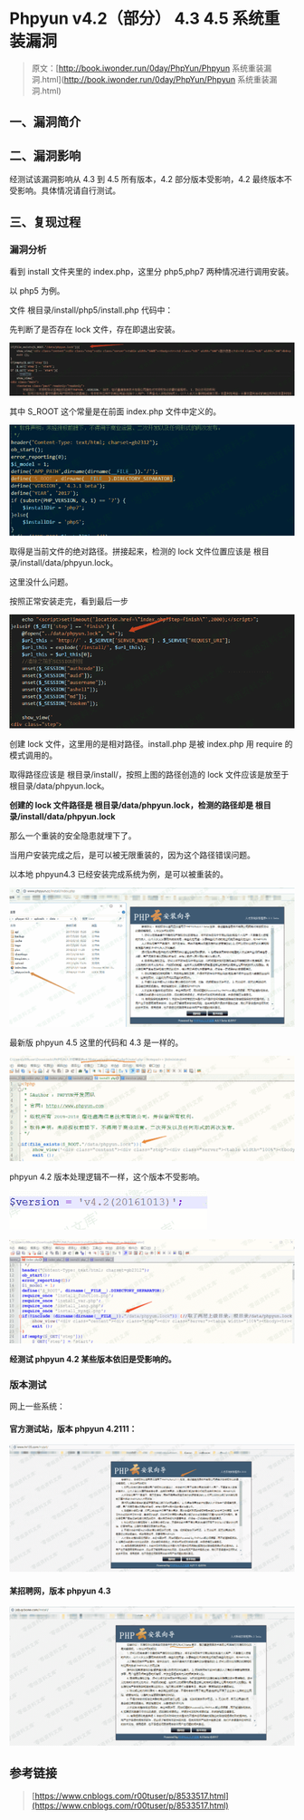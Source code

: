 # Phpyun v4.2（部分） 4.3 4.5 系统重装漏洞

> 原文：[http://book.iwonder.run/0day/PhpYun/Phpyun 系统重装漏洞.html](http://book.iwonder.run/0day/PhpYun/Phpyun 系统重装漏洞.html)

## 一、漏洞简介

## 二、漏洞影响

经测试该漏洞影响从 4.3 到 4.5 所有版本，4.2 部分版本受影响，4.2 最终版本不受影响。具体情况请自行测试。

## 三、复现过程

### 漏洞分析

看到 install 文件夹里的 index.php，这里分 php5,php7 两种情况进行调用安装。

以 php5 为例。

文件 根目录/install/php5/install.php 代码中：

先判断了是否存在 lock 文件，存在即退出安装。

![image](img/575b0a8806ae5384a0a524004211cede.png)

其中 S_ROOT 这个常量是在前面 index.php 文件中定义的。

![image](img/1879130dcf050caf4cf42f92edd1a802.png)

取得是当前文件的绝对路径。拼接起来，检测的 lock 文件位置应该是 根目录/install/data/phpyun.lock。

这里没什么问题。

按照正常安装走完，看到最后一步

![image](img/9753269bf3474f09ef6b910b7c572767.png)

创建 lock 文件，这里用的是相对路径。install.php 是被 index.php 用 require 的模式调用的。

取得路径应该是 根目录/install/，按照上图的路径创造的 lock 文件应该是放至于 根目录/data/phpyun.lock。

**创建的 lock 文件路径是 根目录/data/phpyun.lock，检测的路径却是 根目录/install/data/phpyun.lock**

那么一个重装的安全隐患就埋下了。

当用户安装完成之后，是可以被无限重装的，因为这个路径错误问题。

以本地 phpyun4.3 已经安装完成系统为例，是可以被重装的。

![image](img/827f926c115b29a973ec3f01a6c9f457.png)

最新版 phpyun 4.5 这里的代码和 4.3 是一样的。

![image](img/d3dd354a6c1e672469fcd0e5e38d0eaf.png)

phpyun 4.2 版本处理逻辑不一样，这个版本不受影响。

![image](img/0da8bb5b4b715e2f4297648c5f4d14b4.png)

![image](img/ef3466476f262330d9c96ce6f18c4bf9.png)

**经测试 phpyun 4.2 某些版本依旧是受影响的。**

### 版本测试

网上一些系统：

#### 官方测试站，版本 phpyun 4.2111：

![image](img/ce6df3a3c4bf008dbd818583522aa98f.png)

#### 某招聘网，版本 phpyun 4.3

![image](img/fdf6f39f27cc63ad375c34fca1f49124.png)

## 参考链接

> [https://www.cnblogs.com/r00tuser/p/8533517.html](https://www.cnblogs.com/r00tuser/p/8533517.html)

